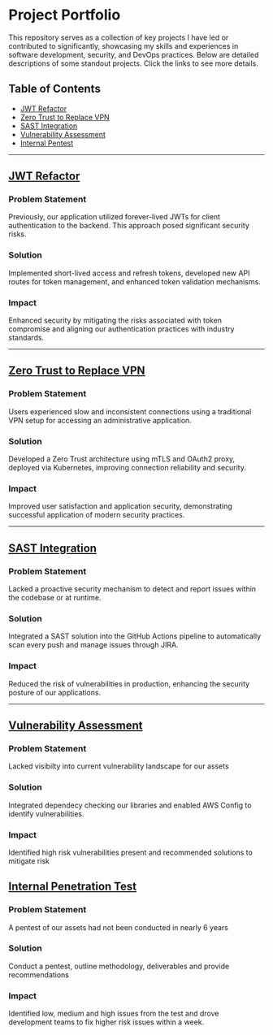 # Project Portfolio

This repository serves as a collection of key projects I have led or contributed to significantly, showcasing my skills and experiences in software development, security, and DevOps practices. Below are detailed descriptions of some standout projects. Click the links to see more details.

## Table of Contents
- [JWT Refactor](jwt.md)
- [Zero Trust to Replace VPN](vpn-zt.md)
- [SAST Integration](sast-dast.md)
- [Vulnerability Assessment](vuln.md)
- [Internal Pentest](pentest.md)

---

## [JWT Refactor](jwt.md)

### Problem Statement
Previously, our application utilized forever-lived JWTs for client authentication to the backend. This approach posed significant security risks.

### Solution
Implemented short-lived access and refresh tokens, developed new API routes for token management, and enhanced token validation mechanisms.

### Impact
Enhanced security by mitigating the risks associated with token compromise and aligning our authentication practices with industry standards.

---

## [Zero Trust to Replace VPN](vpn-zt.md)

### Problem Statement
Users experienced slow and inconsistent connections using a traditional VPN setup for accessing an administrative application.

### Solution
Developed a Zero Trust architecture using mTLS and OAuth2 proxy, deployed via Kubernetes, improving connection reliability and security.

### Impact
Improved user satisfaction and application security, demonstrating successful application of modern security practices.

---

## [SAST Integration](sast-dast.md)

### Problem Statement
Lacked a proactive security mechanism to detect and report issues within the codebase or at runtime.

### Solution
Integrated a SAST solution into the GitHub Actions pipeline to automatically scan every push and manage issues through JIRA.

### Impact
Reduced the risk of vulnerabilities in production, enhancing the security posture of our applications.

---

## [Vulnerability Assessment](vuln.md)

### Problem Statement
Lacked visibilty into current vulnerability landscape for our assets

### Solution
Integrated dependecy checking our libraries and enabled AWS Config to identify vulnerabilities.

### Impact
Identified high risk vulnerabilities present and recommended solutions to mitigate risk

## [Internal Penetration Test](pentest.md)

### Problem Statement
A pentest of our assets had not been conducted in nearly 6 years

### Solution
Conduct a pentest, outline methodology, deliverables and provide recommendations

### Impact
Identified low, medium and high issues from the test and drove development teams to fix higher risk issues within a week.